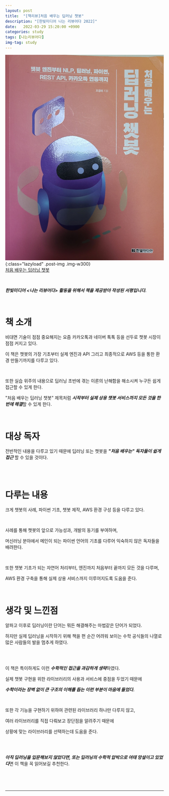 ```yaml
---
layout: post
title:  "[책리뷰]처음 배우는 딥러닝 챗봇"
description: "[한빛미디어 나는 리뷰어다 2022]"
date:   2022-03-29 15:20:00 +0900
categories: study
tags: [나는리뷰어다]
img-tag: study
---
```


![chatbot](/assets/img/book-review/chatbot.jpg ){:class="lazyload" .post-img .img-w300}  
[처음 배우는 딥러닝 챗봇][chat-link]

<br>

***한빛미디어 \<나는 리뷰어다\> 활동을 위해서 책을 제공받아 작성된 서평입니다.***

​

# 책 소개
비대면 기술이 점점 중요해지는 요즘 카카오톡과 네이버 톡톡 등을 선두로  챗봇 시장이 점점 커지고 있다.  

이 책은 챗봇의 가장 기초부터 실제 엔진과 API 그리고 최종적으로 AWS 등을 통한 환경 만들기까지를 다루고 있다.  

​<br>

또한 실습 위주의 내용으로 딥러닝 초반에 겪는 이론의 난해함을 해소시켜 누구든 쉽게 접근할 수 있게 한다.   

 "처음 배우는 딥러닝 챗봇" 제목처럼 ***시작부터 실제 상용 챗봇 서비스까지 모든 것을 한번에 해결***할 수 있게 한다.  


<br>

# 대상 독자


전반적인 내용을 다루고 있기 때문에 딥러닝 또는 챗봇을 ***"처음 배우는" 독자들이 쉽게 접근*** 할 수 있을 것이다.    
​

<br>

# 다루는 내용

크게 챗봇의 사례, 파이썬 기초, 챗봇 제작, AWS 환경 구성 등을 다루고 있다.  

​
<br>

사례를 통해 챗봇의 앞으로 가능성과, 개발의 동기를 부여하며,   

머신러닝 분야에서 메인이 되는 파이썬 언어의 기초를 다루어 익숙하지 않은 독자들을 배려한다.  

​<br>

또한 챗봇 기초가 되는 자연어 처리부터, 엔진까지 처음부터 끝까지 모든 것을 다루며,  

AWS 환경 구축을 통해 실제 상용 서비스까지 이루어지도록 도움을 준다.  

​<br>

# 생각 및 느낀점
알파고 이후로 딥러닝이란 단어는 뭐든 해결해주는 마법같은 단어가 되었다.   

하지만 실제 딥러닝을 시작하기 위해 책을 편 순간 어려워 보이는 수학 공식들의 나열로 많은 사람들의 발을 멈추게 하였다.  

<br>
​

이 책은 특이하게도 이런 ***수학적인 접근을 과감하게 생략***하였다.  

실제 챗봇 구현을 위한 라이브러리의 사용과 서비스에 중점을 두었기 때문에   

***수학이라는 장벽 없이 큰 구조의 이해를 돕는 이런 부분이 마음에 들었다.***  

​
<br>

또한 각 기능을 구현하기 위하여 관련된 라이브러리 하나만 다루지 않고,   

여러 라이브러리를 직접 다뤄보고 장단점을 알려주기 때문에   

상황에 맞는 라이브러리를 선택하는데 도움을 준다.  

<br>
​

***아직 딥러닝을 입문해보지 않았다면, 또는 딥러닝의 수학적 압박으로 여태 망설이고 있었다***면 이 책을 꼭 읽어보길 추천한다.

​

​

 

<hr>



[chat-link]: https://www.hanbit.co.kr/store/books/look.php?p_code=B7030488815
